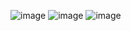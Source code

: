![image](https://user-images.githubusercontent.com/57319180/145584251-365458f2-b21d-4141-a493-fc99e97a25dc.png)
![image](https://user-images.githubusercontent.com/57319180/145584004-0c2cd65b-e70e-4661-aeb5-3bdc55c6b444.png)
![image](https://user-images.githubusercontent.com/57319180/145584145-19a7eb33-3f3f-496d-81a4-60b103f5679c.png)
